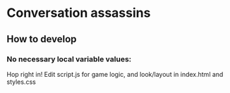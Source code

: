 # Conversation assassins

## How to develop

### No necessary local variable values:
Hop right in!
Edit script.js for game logic, and look/layout in index.html and styles.css